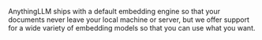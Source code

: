 AnythingLLM ships with a default embedding engine so that your documents never leave your local machine or server, but we offer support for a wide variety of embedding models so that you can use what you want.

